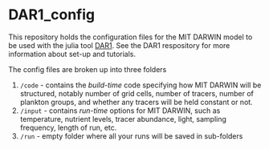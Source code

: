 # DAR1_config

This repository holds the configuration files for the MIT DARWIN model to be used with the julia tool [DAR1](https://github.com/barbara42/Dar_One). 
See the DAR1 respository for more information about set-up and tutorials. 

The config files are broken up into three folders 
1. `/code` - contains the *build-time* code specifying how MIT DARWIN will be structured, notably number of grid cells, number of tracers, number of plankton groups, and whether any tracers will be held constant or not. 
2. `/input` - contains *run-time* options for MIT DARWIN, such as temperature, nutrient levels, tracer abundance, light, sampling frequency, length of run, etc. 
3. `/run` -  empty folder where all your runs will be saved in sub-folders
